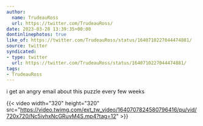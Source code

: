 ```yaml
---
author:
  name: TrudeauRoss
  url: https://twitter.com/TrudeauRoss/
date: 2023-03-28 13:39:35+00:00
dontinlinephotos: true
like_of: https://twitter.com/TrudeauRoss/status/1640710227044474881/
source: twitter
syndicated:
- type: twitter
  url: https://twitter.com/TrudeauRoss/status/1640710227044474881/
tags:
- TrudeauRoss
---
```


i get an angry email about this puzzle every few weeks 

{{< video width="320" height="320" src="https://video.twimg.com/ext_tw_video/1640707824580796416/pu/vid/720x720/Nc5ivhxNcGRuvM4S.mp4?tag=12" >}}